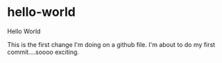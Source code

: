 # hello-world
Hello World 

This is the first change I'm doing on a github file.  I'm about to do my first commit....soooo exciting.
